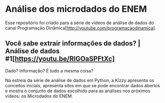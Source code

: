 # Análise dos microdados do ENEM

Esse repositório foi criado para a série de vídeos de análise de dados do canal Programação Dinâmica[http://youtube.com/programacaodinamica].

## Você sabe extrair informações de dados? | Análise de dados #1[https://youtu.be/RlGOaSPFtXc]

Dado? Informação? É tudo a mesma coisa?

Na estreia da série de análise de dados em Python, a Kizzy apresenta os conceitos iniciais, apresenta sites em que se pode encontrar dados abertos e mostra o conjunto de dados escolhido para as análises nos próximos vídeos: os Microdados do ENEM.

